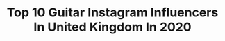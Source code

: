 ---
title: Top 10 Guitar Instagram Influencers In United Kingdom In 2020
description: >-
  Find top guitar Instagram influencers in United Kingdom in 2020. Most popular hashtags: #guitar #music #guitarist #rocknroll.
platform: Instagram
profiles:
  - username: "guitarporn"
    fullname: >-
      𝙶𝚞𝚒𝚝𝚊𝚛𝙿𝚘𝚛𝚗®
    location: "United Kingdom"
    followers: 15077
    engagement: 244
    commentsToLikes: 0.006916
    id: ck5zp8kios7780i14reoeo49b
    verified: false
    hashtags: "#guitarporn, #overdrive, #guitarporn, #fender"
  - username: "thetynedaniel"
    fullname: >-
      Dan Porter
    location: "United Kingdom"
    followers: 5658
    engagement: 2305
    commentsToLikes: 0.054576
    id: ck15tut66k0ed0i19qrv42o5n
    verified: false
    hashtags: "#loughborough, #light, #guitarist, #drummer"
  - username: "andytaylorofficial"
    fullname: >-
      Andy Taylor
    location: "United Kingdom"
    followers: 5511
    engagement: 1443
    commentsToLikes: 0.061990
    id: ck15pubj0znwx0i19nk2zofw7
    verified: false
    hashtags: "#reefband, #mrgarystringer, #jackbessant, #jessejameswoods"
  - username: "nakajin"
    fullname: >-
      Nakajin
    location: "United Kingdom"
    followers: 190555
    engagement: 1501
    commentsToLikes: 0.013611
    id: ck5cfgqa4mx1v0i11kec76ae3
    verified: true
    hashtags: "#jinglebells, #thecolors, #voguejapan, #10thanniversary"
  - username: "jesse_cash"
    fullname: >-
      Jesse Cash
    location: "United Kingdom"
    followers: 23275
    engagement: 707
    commentsToLikes: 0.024127
    id: ck139nzlkm9ib0i19o55jl4fw
    verified: true
    hashtags: "#repost, #soundsofquarantine"
  - username: "thelivhaynes"
    fullname: >-
      ♥ Liv Haynes ♥
    location: "United Kingdom"
    followers: 23586
    engagement: 459
    commentsToLikes: 0.037625
    id: ck0w6pnmt9pmr0i19czkwletu
    verified: false
    hashtags: "#boyfriend, #girlpower, #imnotsadandalone, #acousticguitar"
  - username: "bowersam"
    fullname: >-
      Sam Bower
    location: "United Kingdom"
    followers: 61038
    engagement: 1511
    commentsToLikes: 0.006408
    id: ck0udxucfk7rk0i19n8bkn0hz
    verified: true
    hashtags: "#itgetsbetter, #linkinbio"
  - username: "benjamintotten"
    fullname: >-
      BENJI
    location: "United Kingdom"
    followers: 12099
    engagement: 1744
    commentsToLikes: 0.025432
    id: ck5hpyrcrs72l0i1150w2hk2x
    verified: false
    hashtags: ""
  - username: "stefvdheuvel_"
    fullname: >-
      Stef van den Heuvel
    location: "United Kingdom"
    followers: 8375
    engagement: 934
    commentsToLikes: 0.159291
    id: ck13blk3vw04d0i19bw3uuvkz
    verified: false
    hashtags: "#christmas, #vintage, #fashion, #christmastree"
  - username: "johnsouki"
    fullname: >-
      John Souki
    location: "United Kingdom"
    followers: 18177
    engagement: 245
    commentsToLikes: 0.077819
    id: ck55q1768bv8l0i11nooyk0rl
    verified: false
    hashtags: "#rockguitar, #shred, #johnsouki, #throwback"
---